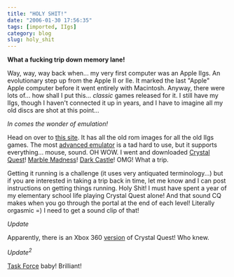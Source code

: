 ```yaml
---
title: "HOLY SHIT!"
date: "2006-01-30 17:56:35"
tags: [imported, IIgs]
category: blog
slug: holy_shit
---
```


<strong>What a fucking trip down memory lane!</strong>

Way, way, way back when... my very first computer was an Apple IIgs. An evolutionary step up from the Apple II or IIe. It marked the last "Apple" Apple computer before it went entirely with Macintosh. Anyway, there were lots of... how shall I put this... <em>classic</em> games released for it. I still have my IIgs, though I haven't connected it up in years, and I have to imagine all my old discs are shot at this point...

<em>In comes the wonder of emulation!</em>

Head on over to <a title="OMG" href="https://www.whatisthe2gs.apple2.org.za/the_fairway/index.html">this site</a>. It has all the old rom images for all the old IIgs games. The most <a title="Kegs" href="https://www.geocities.com/akilgard/kegs32/">advanced emulator</a> is a tad hard to use, but it supports everything... mouse, sound. OH WOW. I went and downloaded <a title="CQ" href="https://www.whatisthe2gs.apple2.org.za/the_fairway/game_pages/crystal_quest.html">Crystal Quest</a>! <a title="MM" href="https://www.whatisthe2gs.apple2.org.za/the_fairway/game_pages/marble_madness.html">Marble Madness</a>! <a title="DC" href="https://www.whatisthe2gs.apple2.org.za/the_fairway/game_pages/dark_castle.html">Dark Castle</a>! OMG! What a trip.

Getting it running is a challenge (it uses very antiquated terminology...) but if you are interested in taking a trip back in time, let me know and I can post instructions on getting things running. Holy Shit! I must have spent a year of my elementary school life playing Crystal Quest alone! And that sound CQ makes when you go through the portal at the end of each level! Literally orgasmic =) I need to get a sound clip of that!

<em>Update</em>

Apparently, there is an Xbox 360 <a href="https://www.gamespot.com/xbox360/action/crystalquest/">version</a> of Crystal Quest! Who knew.

<em>Update<sup>2</sup></em>

<a title="TF" href="https://www.whatisthe2gs.apple2.org.za/the_fairway/game_pages/task_force.html">Task Force</a> baby! Brilliant!
